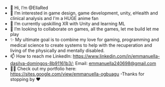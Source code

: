 - 👋 Hi, I’m @EllaRed
- 👀 I’m interested in game design, game development, unity, eHealth and clinical analysis and I'm a HUGE anime fan
- 🌱 I’m currently upskilling XR with Unity and learning ML
- 💞️ I’m looking to collaborate on games, all the games, let me build let me play 
-  ✨  My ultimate goal is to combine my love for gaming, programming and medical science to create systems to help with the recuperation and living 
       of the physically and mentally disabled.
- 📫 How to reach me LinkedIn: https://www.linkedin.com/in/emmanuella-dasilva-domingos-8b91161b3/; Email: emmanuella240698@gmail.com
- 🐱‍💻 Check out my portfolio here: https://sites.google.com/view/emmanuella-ogbuagu
-Thanks for stopping by ❤
<!---
EllaRed/EllaRed is a ✨ special ✨ repository because its `README.md` (this file) appears on your GitHub profile.
You can click the Preview link to take a look at your changes.
--->
